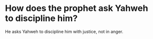 # How does the prophet ask Yahweh to discipline him?

He asks Yahweh to discipline him with justice, not in anger.
